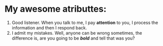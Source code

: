 # My awesome atributtes:

1. Good listener. When you talk to me, I pay **attention** to you, I process the information and then I respond back.
2. I admit my mistakes. Well, anyone can be wrong sometimes, the difference is, are you going to be ***bold*** and tell that was you?
